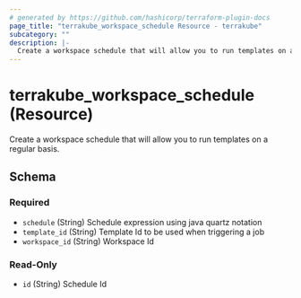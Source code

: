 ```yaml
---
# generated by https://github.com/hashicorp/terraform-plugin-docs
page_title: "terrakube_workspace_schedule Resource - terrakube"
subcategory: ""
description: |-
  Create a workspace schedule that will allow you to run templates on a regular basis.
---
```


# terrakube_workspace_schedule (Resource)

Create a workspace schedule that will allow you to run templates on a regular basis.



<!-- schema generated by tfplugindocs -->
## Schema

### Required

- `schedule` (String) Schedule expression using java quartz notation
- `template_id` (String) Template Id to be used when triggering a job
- `workspace_id` (String) Workspace Id

### Read-Only

- `id` (String) Schedule Id
